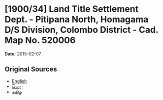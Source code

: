 # [1900/34] Land Title Settlement Dept. - Pitipana North, Homagama D/S Division, Colombo District - Cad. Map No. 520006

**Date:** 2015-02-07

## Original Sources

- [English](https://documents.gov.lk/view/extra-gazettes/2015/2/1900-34_E.pdf)
- [සිංහල](https://documents.gov.lk/view/extra-gazettes/2015/2/1900-34_S.pdf)
- [தமிழ்](https://documents.gov.lk/view/extra-gazettes/2015/2/1900-34_T.pdf)
